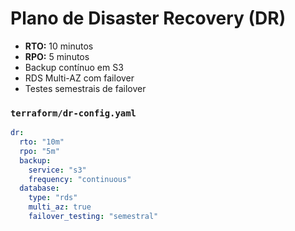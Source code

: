 # Plano de Disaster Recovery (DR)

- **RTO:** 10 minutos
- **RPO:** 5 minutos
- Backup contínuo em S3
- RDS Multi-AZ com failover
- Testes semestrais de failover

### `terraform/dr-config.yaml`
```yaml
dr:
  rto: "10m"
  rpo: "5m"
  backup:
    service: "s3"
    frequency: "continuous"
  database:
    type: "rds"
    multi_az: true
    failover_testing: "semestral"
```